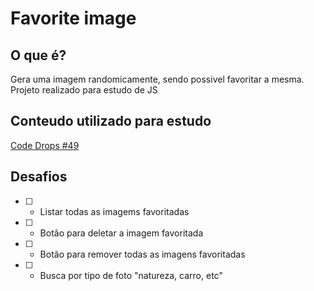 # Favorite image

## O que é?

Gera uma imagem randomicamente, sendo possivel favoritar a mesma.
Projeto realizado para estudo de JS

## Conteudo utilizado para estudo

[Code Drops #49](https://www.youtube.com/watch?v=De5np8phQxo)

## Desafios

- [ ] - Listar todas as imagems favoritadas

- [ ] - Botão para deletar a imagem favoritada

- [ ] - Botão para remover todas as imagens favoritadas

- [ ] - Busca por tipo de foto "natureza, carro, etc"
